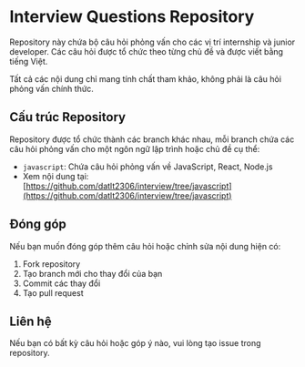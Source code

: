 # Interview Questions Repository

Repository này chứa bộ câu hỏi phỏng vấn cho các vị trí internship và junior developer. Các câu hỏi được tổ chức theo từng chủ đề và được viết bằng tiếng Việt.

Tất cả các nội dung chỉ mang tính chất tham khảo, không phải là câu hỏi phỏng vấn chính thức.

## Cấu trúc Repository

Repository được tổ chức thành các branch khác nhau, mỗi branch chứa các câu hỏi phỏng vấn cho một ngôn ngữ lập trình hoặc chủ đề cụ thể:

-   `javascript`: Chứa câu hỏi phỏng vấn về JavaScript, React, Node.js
-   Xem nội dung tại: [https://github.com/datlt2306/interview/tree/javascript](https://github.com/datlt2306/interview/tree/javascript)

## Đóng góp

Nếu bạn muốn đóng góp thêm câu hỏi hoặc chỉnh sửa nội dung hiện có:

1. Fork repository
2. Tạo branch mới cho thay đổi của bạn
3. Commit các thay đổi
4. Tạo pull request

## Liên hệ

Nếu bạn có bất kỳ câu hỏi hoặc góp ý nào, vui lòng tạo issue trong repository.

